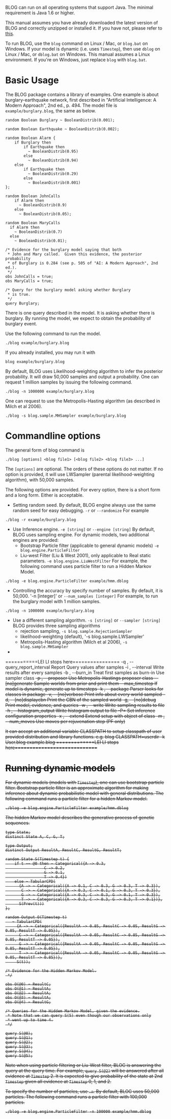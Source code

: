 BLOG can run on all operating systems that support Java. The minimal requirement is Java 1.6 or higher.

This manual assumes you have already downloaded the latest version of BLOG and correctly unzipped or installed it. If you have not, please refer to [this](index.md).

To run BLOG, use the `blog` command on Linux / Mac, or `blog.bat` on Windows.
If your model is dynamic (i.e. uses `Timestep`), then use `dblog` on Linux /
Mac, or `dblog.bat` on Windows. This manual assumes a Linux environment. If
you're on Windows, just replace `blog` with `blog.bat`.


# Basic Usage

The BLOG package contains a library of examples.
One example is about burglary-earthquake network,
first described in "Artificial Intelligence: A Modern Approach", 2nd ed., p. 494.
The model file is `example/burglary.blog`, the same as below.

```blog
random Boolean Burglary ~ BooleanDistrib(0.001);

random Boolean Earthquake ~ BooleanDistrib(0.002);

random Boolean Alarm {
	if Burglary then
		if Earthquake then
		  ~ BooleanDistrib(0.95)
		else
		  ~ BooleanDistrib(0.94)
	else
		if Earthquake then
		  ~ BooleanDistrib(0.29)
		else
		  ~ BooleanDistrib(0.001)
};

random Boolean JohnCalls
	if Alarm then
	  ~ BooleanDistrib(0.9)
	else
	  ~ BooleanDistrib(0.05);

random Boolean MaryCalls
  if Alarm then
    ~ BooleanDistrib(0.7)
  else
    ~ BooleanDistrib(0.01);

/* Evidence for the burglary model saying that both
 * John and Mary called.  Given this evidence, the posterior probability
 * of Burglary is 0.284 (see p. 505 of "AI: A Modern Approach", 2nd ed.).
 */
obs JohnCalls = true;
obs MaryCalls = true;

/* Query for the burglary model asking whether Burglary
 * is true.
 */
query Burglary;
```

There is one query described in the model. It is asking whether there is burglary.
By running the model, we expect to obtain the probability of burglary event.

Use the following command to run the model.
```
./blog example/burglary.blog
```

If you already installed, you may run it with
```
blog example/burglary.blog
```

By default, BLOG uses Likelihood-weighting algorithm to infer the posterior probability.
It will draw 50,000 samples and output a probability.
One can request 1 million samples by issuing the following command.
```
./blog -n 1000000 example/burglary.blog
```

One can request to use the Metropolis-Hasting algorithm (as described in Milch et al 2006).
```
./blog -s blog.sample.MHSampler example/burglary.blog
```

# Commandline options
The general form of blog command is
```
./blog [options] <blog file1> [<blog file2> <blog file3> ...]
```
The `[options]` are optional. The orders of these options do not matter. If no option is provided, it will use LWSampler (parental likelihood-weighting algorithm), with 50,000 samples.

The following options are provided. For every option, there is a short form and a long form. Either is acceptable.

- Setting random seed. By default, BLOG engine always use the same random seed for easy debugging.
  `-r` or `--randomize`
  For example
```
./blog -r example/burglary.blog
```
- Use Inference engine.
  `-e [string]` or `--engine [string]`
  By default, BLOG uses sampling engine. For dynamic models, two additional engines are provided:
  - Bootstrap Particle filter (applicable to general dynamic models)
    `-e blog.engine.ParticleFilter`
  - Liu-west Filter (Liu & West 2001), only applicable to Real static parameters.
    `-e blog.engine.LiuWestFilter`
  For example, the following command uses particle filter to run a Hidden Markov Model.
```
./blog -e blog.engine.ParticleFilter example/hmm.dblog
```
- Controlling the accuracy by specify number of samples. By default, it is 50,000.
  '-n [integer]' or `--num_samples [integer]`
  For example, to run the burglary model with 1 million samples.
```
./blog -n 1000000 example/burglary.blog
```
- Use a different sampling algorithm.
  `-s [string]` or `--sampler [string]`
  BLOG provides three sampling algorithms
  - rejection sampling, `-s blog.sample.RejectionSampler`
  - likelihood-weighting (default), '-s blog.sample.LWSampler'
  - Metropolis-Hasting algorithm (Milch et al 2006), `-s blog.sample.MHSampler`
-



===========LEI LI stops here================
-q <n>, --query_report_interval <n>Report Query values after <n> samples
-i <n>, --interval <n>        Write results after every <n> samples
-b <n>, --burn_in <n>         Treat first <n> samples as burn-in
         Use sampler class <s>
-p <s>, --proposer <s>        Use Metropolis-Hastings proposer class <s>
--[no]generate                Sample worlds from prior and print them
--max_timestep <n>            If model is dynamic, generate up to <n> timesteps
-k <s>, --package <s>         Parser looks for classes in package <s>
-v, --[no]verbose             Print info about every world sampled
-d, --[no]displaycbn          Print the CBN of the sampled world
-g, --[no]debug               Print model, evidence, and queries
-w <s>, --write <s>           Write sampling results to file <s>
-h <s>, --histogram_output <s>Write histogram output to file <s>
-P<key>=<value>               Set inference configuration properties
-x <s>, --extend <s>          Extend setup with object of class <s>
-m <n>, --num_moves <n>       Use <m> moves per rejuvenation step (PF only)


It can accept an additional variable CLASSPATH to setup classpath of
user provided distribution and library functions.
e.g. blog CLASSPATH=userdir -k User.blog example.blog
=============LEI LI stops here============================

# Running dynamic models
For dynamic models (models with `Timestep`), one can use bootstrap particle filter.
Bootstrap particle filter is an approximate algorithm for making inference about dynamic probabilistic model with general distributions. The following command runs a particle filter for a hidden Markov model.
```
./blog -e blog.engine.ParticleFilter example/hmm.dblog
```

The hidden Markov model describes the generative process of genetic sequences.
```blog
type State;
distinct State A, C, G, T;

type Output;
distinct Output ResultA, ResultC, ResultG, ResultT;

random State S(Timestep t) {
    if t == @0 then ~ Categorical({A -> 0.3,
                 C -> 0.2,
                 G -> 0.1,
                 T -> 0.4})
    else ~ TabularCPD(
      {A -> ~ Categorical({A -> 0.1, C -> 0.3, G -> 0.3, T -> 0.3}),
       C -> ~ Categorical({A -> 0.3, C -> 0.1, G -> 0.3, T -> 0.3}),
       G -> ~ Categorical({A -> 0.3, C -> 0.3, G -> 0.1, T -> 0.3}),
       T -> ~ Categorical({A -> 0.3, C -> 0.3, G -> 0.3, T -> 0.1})},
      S(Prev(t)))
};

random Output O(Timestep t)
   ~ TabularCPD(
     {A -> ~ Categorical({ResultA -> 0.85, ResultC -> 0.05, ResultG -> 0.05, ResultT -> 0.05}),
      C -> ~ Categorical({ResultA -> 0.05, ResultC -> 0.85, ResultG -> 0.05, ResultT -> 0.05}),
      G -> ~ Categorical({ResultA -> 0.05, ResultC -> 0.05, ResultG -> 0.85, ResultT -> 0.05}),
      T -> ~ Categorical({ResultA -> 0.05, ResultC -> 0.05, ResultG -> 0.05, ResultT -> 0.85})},
     S(t));

/* Evidence for the Hidden Markov Model.
 */

obs O(@0) = ResultC;
obs O(@1) = ResultA;
obs O(@2) = ResultA;
obs O(@3) = ResultA;
obs O(@4) = ResultG;

/* Queries for the Hiddem Markov Model, given the evidence.
 * Note that we can query S(5) even though our observations only
 * went up to time 4.
 */

query S(@0);
query S(@1);
query S(@2);
query S(@3);
query S(@4);
query S(@5);
```

Note when using particle filtering or Liu-West filter, BLOG is answering the query at the query time.
For example, `query S(@2)` will be answered after all evidence at `Timestep` 2. It is expected to give probability of the state at 2nd `Timestep` given all evidence at `Timestep` 0, 1, and 2.

To specify the number of particles, use `-n`. By default, BLOG uses 50,000 particles. The following command runs a particle filter with 100,000 particles.
```
./blog -e blog.engine.ParticleFilter -n 100000 example/hmm.dblog
```
